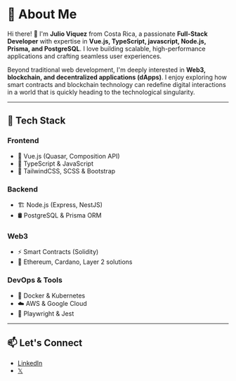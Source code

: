 # 🚀 About Me  

Hi there! 👋 I'm **Julio Viquez** from Costa Rica, a passionate **Full-Stack Developer** with expertise in **Vue.js, TypeScript, javascript, Node.js, Prisma, and PostgreSQL**. I love building scalable, high-performance applications and crafting seamless user experiences.  

Beyond traditional web development, I'm deeply interested in **Web3, blockchain, and decentralized applications (dApps)**. I enjoy exploring how smart contracts and blockchain technology can redefine digital interactions in a world that is quickly heading to the technological singularity.  

---

## 🔧 Tech Stack  

### Frontend  
- 🚀 Vue.js (Quasar, Composition API)  
- 🎨 TypeScript & JavaScript  
- 💅 TailwindCSS, SCSS & Bootstrap  

### Backend  
- 🏗️ Node.js (Express, NestJS)  
- 🛢️ PostgreSQL & Prisma ORM  

### Web3  
- ⚡ Smart Contracts (Solidity)  
- 🔗 Ethereum, Cardano, Layer 2 solutions

### DevOps & Tools  
- 🐳 Docker & Kubernetes  
- ☁️ AWS & Google Cloud
- 🧪 Playwright & Jest

---

## 📫 Let's Connect  
- [LinkedIn](https://www.linkedin.com/in/julio-v-70304a150/)  
- [𝕏](https://x.com/julio_viquez26)  
